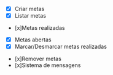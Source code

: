 - [x] Criar metas
- [x] Listar metas
- [x]Metas realizadas
- [x] Metas abertas
- [x] Marcar/Desmarcar metas realizadas
- [x]Remover metas
- [x]Sistema de mensagens